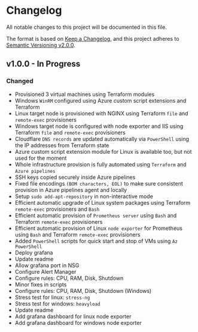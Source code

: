 # Changelog

All notable changes to this project will be documented in this file.

The format is based on [Keep a Changelog](https://keepachangelog.com/en/1.0.0/),
and this project adheres to [Semantic Versioning v2.0.0](https://semver.org/spec/v2.0.0.html).

## v1.0.0 - In Progress

### Changed

- Provisioned 3 virtual machines using Terraform modules
- Windows `WinRM` configured using Azure custom script extensions and Terraform
- Linux target node is provisioned with NGINX using Terraform `file` and `remote-exec` provisioners
- Windows target node is configured with node exporter and IIS using Terraform `file` and `remote-exec` provisioners
- Cloudflare `DNS records` are updated automatically via `PowerShell` using the IP addresses from Terraform state
- Azure custom script extension module for Linux is available too, but not used for the moment
- Whole infrastructure provision is fully automated using `Terraform` and `Azure pipelines`
- SSH keys copied securely inside Azure pipelines
- Fixed file encodings `(BOM characters, EOL)` to make sure consistent provision in Azure pipelines agent and locally
- Setup `sudo add-apt-repository` in non-interactive mode
- Efficient automatic upgrade of Linux system packages using Terraform `remote-exec` provisioners and `Bash`
- Efficient automatic provision of `Prometheus server` using `Bash` and Terraform `remote-exec`
  provisioners
- Efficient automatic provision of Linux `node exporter` for Prometheus using `Bash` and Terraform `remote-exec`
  provisioners
- Added `PowerShell` scripts for quick start and stop of VMs using `Az PowerShell`
- Deploy grafana
- Update readme
- Allow grafana port in NSG
- Configure Alert Manager
- Configure rules: CPU, RAM, Disk, Shutdown
- Minor fixes in scripts
- Configure rules: CPU, RAM, Disk, Shutdown (Windows)
- Stress test for linux: `stress-ng`
- Stress test for windows: `heavyload`
- Update readme
- Add grafana dashboard for linux node exporter
- Add grafana dashboard for windows node exporter
